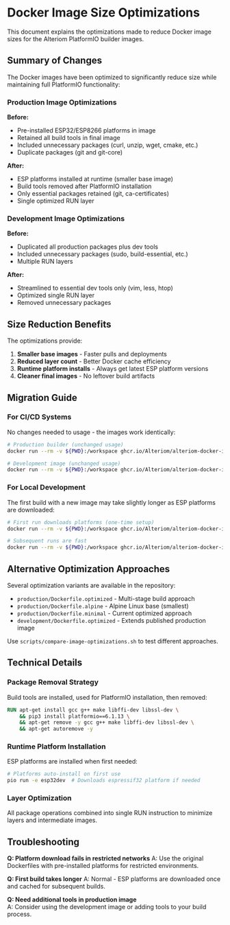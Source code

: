 # Docker Image Size Optimizations

This document explains the optimizations made to reduce Docker image sizes for the Alteriom PlatformIO builder images.

## Summary of Changes

The Docker images have been optimized to significantly reduce size while maintaining full PlatformIO functionality:

### Production Image Optimizations

**Before:**
- Pre-installed ESP32/ESP8266 platforms in image
- Retained all build tools in final image
- Included unnecessary packages (curl, unzip, wget, cmake, etc.)
- Duplicate packages (git and git-core)

**After:**
- ESP platforms installed at runtime (smaller base image)
- Build tools removed after PlatformIO installation
- Only essential packages retained (git, ca-certificates)
- Single optimized RUN layer

### Development Image Optimizations  

**Before:**
- Duplicated all production packages plus dev tools
- Included unnecessary packages (sudo, build-essential, etc.)
- Multiple RUN layers

**After:**
- Streamlined to essential dev tools only (vim, less, htop)
- Optimized single RUN layer
- Removed unnecessary packages

## Size Reduction Benefits

The optimizations provide:

1. **Smaller base images** - Faster pulls and deployments
2. **Reduced layer count** - Better Docker cache efficiency  
3. **Runtime platform installs** - Always get latest ESP platform versions
4. **Cleaner final images** - No leftover build artifacts

## Migration Guide

### For CI/CD Systems

No changes needed to usage - the images work identically:

```bash
# Production builder (unchanged usage)
docker run --rm -v ${PWD}:/workspace ghcr.io/Alteriom/alteriom-docker-images/builder:latest run -e esp32dev

# Development image (unchanged usage)
docker run --rm -v ${PWD}:/workspace ghcr.io/Alteriom/alteriom-docker-images/dev:latest --version
```

### For Local Development

The first build with a new image may take slightly longer as ESP platforms are downloaded:

```bash
# First run downloads platforms (one-time setup)
docker run --rm -v ${PWD}:/workspace ghcr.io/Alteriom/alteriom-docker-images/builder:latest run -e esp32dev

# Subsequent runs are fast
docker run --rm -v ${PWD}:/workspace ghcr.io/Alteriom/alteriom-docker-images/builder:latest run -e esp32dev
```

## Alternative Optimization Approaches

Several optimization variants are available in the repository:

- `production/Dockerfile.optimized` - Multi-stage build approach
- `production/Dockerfile.alpine` - Alpine Linux base (smallest)
- `production/Dockerfile.minimal` - Current optimized approach
- `development/Dockerfile.optimized` - Extends published production image

Use `scripts/compare-image-optimizations.sh` to test different approaches.

## Technical Details

### Package Removal Strategy

Build tools are installed, used for PlatformIO installation, then removed:

```dockerfile
RUN apt-get install gcc g++ make libffi-dev libssl-dev \
    && pip3 install platformio==6.1.13 \
    && apt-get remove -y gcc g++ make libffi-dev libssl-dev \
    && apt-get autoremove -y
```

### Runtime Platform Installation

ESP platforms are installed when first needed:

```bash
# Platforms auto-install on first use
pio run -e esp32dev  # Downloads espressif32 platform if needed
```

### Layer Optimization

All package operations combined into single RUN instruction to minimize layers and intermediate images.

## Troubleshooting

**Q: Platform download fails in restricted networks**
A: Use the original Dockerfiles with pre-installed platforms for restricted environments.

**Q: First build takes longer**
A: Normal - ESP platforms are downloaded once and cached for subsequent builds.

**Q: Need additional tools in production image**  
A: Consider using the development image or adding tools to your build process.